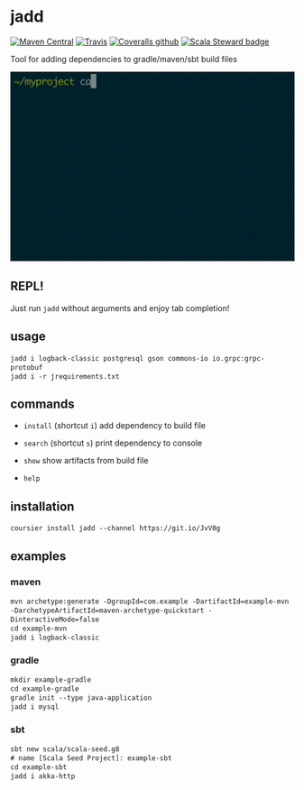 # jadd

[ ![Maven Central](https://img.shields.io/maven-central/v/ru.d10xa/jadd_2.13?color=green)](https://repo1.maven.org/maven2/ru/d10xa/jadd_2.13/)
[ ![Travis](https://img.shields.io/travis/d10xa/jadd.svg)](https://travis-ci.com/d10xa/jadd)
[ ![Coveralls github](https://img.shields.io/coveralls/github/d10xa/jadd.svg)](https://coveralls.io/github/d10xa/jadd)
[ ![Scala Steward badge](https://img.shields.io/badge/Scala_Steward-helping-blue.svg?style=flat&logo=data:image/png;base64,iVBORw0KGgoAAAANSUhEUgAAAA4AAAAQCAMAAAARSr4IAAAAVFBMVEUAAACHjojlOy5NWlrKzcYRKjGFjIbp293YycuLa3pYY2LSqql4f3pCUFTgSjNodYRmcXUsPD/NTTbjRS+2jomhgnzNc223cGvZS0HaSD0XLjbaSjElhIr+AAAAAXRSTlMAQObYZgAAAHlJREFUCNdNyosOwyAIhWHAQS1Vt7a77/3fcxxdmv0xwmckutAR1nkm4ggbyEcg/wWmlGLDAA3oL50xi6fk5ffZ3E2E3QfZDCcCN2YtbEWZt+Drc6u6rlqv7Uk0LdKqqr5rk2UCRXOk0vmQKGfc94nOJyQjouF9H/wCc9gECEYfONoAAAAASUVORK5CYII=)](https://scala-steward.org)


Tool for adding dependencies to gradle/maven/sbt build files

[![jadd.gif](data/jadd.gif)](https://github.com/d10xa/jadd#usage "d10xa/jadd")

## REPL!

Just run `jadd` without arguments and enjoy tab completion!

## usage

    jadd i logback-classic postgresql gson commons-io io.grpc:grpc-protobuf
    jadd i -r jrequirements.txt

## commands

- `install` (shortcut `i`) add dependency to build file

- `search` (shortcut `s`) print dependency to console

- `show` show artifacts from build file

- `help`

## installation

    coursier install jadd --channel https://git.io/JvV0g

## examples

### maven

    mvn archetype:generate -DgroupId=com.example -DartifactId=example-mvn -DarchetypeArtifactId=maven-archetype-quickstart -DinteractiveMode=false
    cd example-mvn
    jadd i logback-classic

### gradle

    mkdir example-gradle
    cd example-gradle
    gradle init --type java-application
    jadd i mysql

### sbt

    sbt new scala/scala-seed.g8
    # name [Scala Seed Project]: example-sbt
    cd example-sbt
    jadd i akka-http
